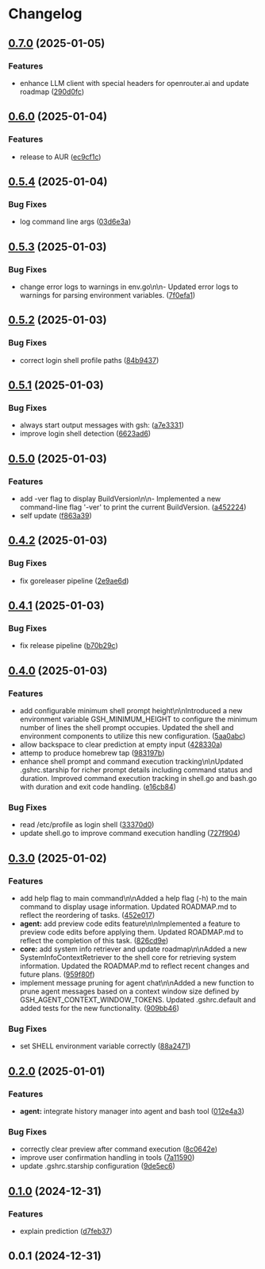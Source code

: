 # Changelog

## [0.7.0](https://github.com/atinylittleshell/gsh/compare/v0.6.0...v0.7.0) (2025-01-05)


### Features

* enhance LLM client with special headers for openrouter.ai and update roadmap ([290d0fc](https://github.com/atinylittleshell/gsh/commit/290d0fc2a15619a7ec8aca7b75422549891e7503))

## [0.6.0](https://github.com/atinylittleshell/gsh/compare/v0.5.4...v0.6.0) (2025-01-04)


### Features

* release to AUR ([ec9cf1c](https://github.com/atinylittleshell/gsh/commit/ec9cf1c0915811584748c2347c1d2cfb331a1a12))

## [0.5.4](https://github.com/atinylittleshell/gsh/compare/v0.5.3...v0.5.4) (2025-01-04)


### Bug Fixes

* log command line args ([03d6e3a](https://github.com/atinylittleshell/gsh/commit/03d6e3a32eac22a252870788481c2803b93ea7d8))

## [0.5.3](https://github.com/atinylittleshell/gsh/compare/v0.5.2...v0.5.3) (2025-01-03)


### Bug Fixes

* change error logs to warnings in env.go\n\n- Updated error logs to warnings for parsing environment variables. ([7f0efa1](https://github.com/atinylittleshell/gsh/commit/7f0efa10d803f9a26285c9660795ca421233c6aa))

## [0.5.2](https://github.com/atinylittleshell/gsh/compare/v0.5.1...v0.5.2) (2025-01-03)


### Bug Fixes

* correct login shell profile paths ([84b9437](https://github.com/atinylittleshell/gsh/commit/84b9437a4b956158ed5feb155cc0cdcb269b043c))

## [0.5.1](https://github.com/atinylittleshell/gsh/compare/v0.5.0...v0.5.1) (2025-01-03)


### Bug Fixes

* always start output messages with gsh: ([a7e3331](https://github.com/atinylittleshell/gsh/commit/a7e33317a2fcd3f247be26238f0317211f2cd9d1))
* improve login shell detection ([6623ad6](https://github.com/atinylittleshell/gsh/commit/6623ad64d5fe483514a331625fa76aa785d67394))

## [0.5.0](https://github.com/atinylittleshell/gsh/compare/v0.4.2...v0.5.0) (2025-01-03)


### Features

* add -ver flag to display BuildVersion\n\n- Implemented a new command-line flag '-ver' to print the current BuildVersion. ([a452224](https://github.com/atinylittleshell/gsh/commit/a452224a1ccf8210648204f1361e4324c6a850c9))
* self update ([f863a39](https://github.com/atinylittleshell/gsh/commit/f863a39cb39175f04651ec96b11eb001df922713))

## [0.4.2](https://github.com/atinylittleshell/gsh/compare/v0.4.1...v0.4.2) (2025-01-03)


### Bug Fixes

* fix goreleaser pipeline ([2e9ae6d](https://github.com/atinylittleshell/gsh/commit/2e9ae6ddb714a7aa8944bc05f7916bd57d202d23))

## [0.4.1](https://github.com/atinylittleshell/gsh/compare/v0.4.0...v0.4.1) (2025-01-03)


### Bug Fixes

* fix release pipeline ([b70b29c](https://github.com/atinylittleshell/gsh/commit/b70b29c3366455e6dfedb0537f7128f34b4c9221))

## [0.4.0](https://github.com/atinylittleshell/gsh/compare/v0.3.0...v0.4.0) (2025-01-03)


### Features

* add configurable minimum shell prompt height\n\nIntroduced a new environment variable GSH_MINIMUM_HEIGHT to configure the minimum number of lines the shell prompt occupies. Updated the shell and environment components to utilize this new configuration. ([5aa0abc](https://github.com/atinylittleshell/gsh/commit/5aa0abc77718705d1aa64b4c92ec5f21407558bb))
* allow backspace to clear prediction at empty input ([428330a](https://github.com/atinylittleshell/gsh/commit/428330a52e746e6cc5bc0c54ccdcb2bb57a9e7fb))
* attemp to produce homebrew tap ([983197b](https://github.com/atinylittleshell/gsh/commit/983197b45824ebcd0cf348c6d3923018a6383e84))
* enhance shell prompt and command execution tracking\n\nUpdated .gshrc.starship for richer prompt details including command status and duration. Improved command execution tracking in shell.go and bash.go with duration and exit code handling. ([e16cb84](https://github.com/atinylittleshell/gsh/commit/e16cb8489d9465e601fa6bfbbab3f6d51f2e343a))


### Bug Fixes

* read /etc/profile as login shell ([33370d0](https://github.com/atinylittleshell/gsh/commit/33370d09d7e9972a6c264668c02d991de48853f1))
* update shell.go to improve command execution handling ([727f904](https://github.com/atinylittleshell/gsh/commit/727f9049d4fa780f56a31bbe396b47e8128045eb))

## [0.3.0](https://github.com/atinylittleshell/gsh/compare/v0.2.0...v0.3.0) (2025-01-02)


### Features

* add help flag to main command\n\nAdded a help flag (-h) to the main command to display usage information. Updated ROADMAP.md to reflect the reordering of tasks. ([452e017](https://github.com/atinylittleshell/gsh/commit/452e01720f30a03b0707a1464059951acaa067f6))
* **agent:** add preview code edits feature\n\nImplemented a feature to preview code edits before applying them. Updated ROADMAP.md to reflect the completion of this task. ([826cd9e](https://github.com/atinylittleshell/gsh/commit/826cd9efb5ecb0588a88e233d31e4586180161d1))
* **core:** add system info retriever and update roadmap\n\nAdded a new SystemInfoContextRetriever to the shell core for retrieving system information. Updated the ROADMAP.md to reflect recent changes and future plans. ([959f80f](https://github.com/atinylittleshell/gsh/commit/959f80f149a8ea567d6a6a44b245488a88921fb8))
* implement message pruning for agent chat\n\nAdded a new function to prune agent messages based on a context window size defined by GSH_AGENT_CONTEXT_WINDOW_TOKENS. Updated .gshrc.default and added tests for the new functionality. ([909bb46](https://github.com/atinylittleshell/gsh/commit/909bb460f4ce8e9a68633d3e356630880ea86910))


### Bug Fixes

* set SHELL environment variable correctly ([88a2471](https://github.com/atinylittleshell/gsh/commit/88a2471656f3fa878940b0d66d4794c3f4312024))

## [0.2.0](https://github.com/atinylittleshell/gsh/compare/v0.1.0...v0.2.0) (2025-01-01)


### Features

* **agent:** integrate history manager into agent and bash tool ([012e4a3](https://github.com/atinylittleshell/gsh/commit/012e4a3b68c19bb132bba0e905ba8acedaff4d5f))


### Bug Fixes

* correctly clear preview after command execution ([8c0642e](https://github.com/atinylittleshell/gsh/commit/8c0642e9264807a442860e3e93f27da7cdd06d8d))
* improve user confirmation handling in tools ([7a11590](https://github.com/atinylittleshell/gsh/commit/7a115909695ee9ce0485a4c1ff7a57dd21bd2f44))
* update .gshrc.starship configuration ([9de5ec6](https://github.com/atinylittleshell/gsh/commit/9de5ec6c5df3ab25e3602619b15047bd870c2fd4))

## [0.1.0](https://github.com/atinylittleshell/gsh/compare/v0.0.1...v0.1.0) (2024-12-31)


### Features

* explain prediction ([d7feb37](https://github.com/atinylittleshell/gsh/commit/d7feb3767dd7e010253a1e715773e1cb996a857e))

## 0.0.1 (2024-12-31)
